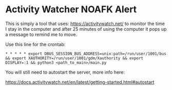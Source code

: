 # Activity Watcher NOAFK Alert

This is simply a tool that uses: https://activitywatch.net/ to monitor the time
I stay in the computer and after 25 minutes of using the computer it pops up 
a message to remind me to move.

Use this line for the crontab:

```
* * * * * export DBUS_SESSION_BUS_ADDRESS=unix:path=/run/user/1001/bus && export XAUTHORITY=/run/user/1001/gdm/Xauthority && export DISPLAY=:1 && python3 <path_to_main>/main.py
```

You will still need to autostart the server, more info here:

https://docs.activitywatch.net/en/latest/getting-started.html#autostart
